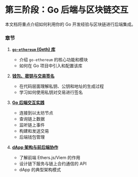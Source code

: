 # 第三阶段：Go 后端与区块链交互

本文档将重点介绍如何利用你的 Go 开发经验与区块链进行后端集成。

### 章节

1.  [**`go-ethereum` (Geth) 库**](./3-1_go_ethereum_library.md)
    *   介绍 `go-ethereum` 的核心功能和模块
    *   如何在 Go 项目中引入和配置该库

2.  [**钱包、密钥与交易签名**](./3-1.5_wallet_keys_and_signing.md)
    *   在代码层面理解私钥、公钥和地址的生成过程
    *   学习如何使用私钥对交易进行签名

3.  [**Go 后端交互实践**](./3-2_go_backend_interaction.md)
    *   连接到以太坊节点
    *   查询链上数据
    *   监听链上事件
    *   构建和发送交易
    *   后端钱包管理

4.  [**dApp 架构与前后端协作**](./3-3_dapp_architecture.md)
    *   了解前端 Ethers.js/Viem 的作用
    *   设计链下服务与链上合约通信的 API
    *   dApp 的典型架构模式 
